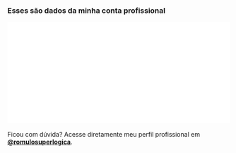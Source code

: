 ### Esses são dados da minha conta profissional

<p align="center">
  <a href="https://github.com/romulosuperlogica">
    <img 
      src="./github-activity-radical.svg" 
      alt="Estatísticas de Atividade Profissional" 
    />
  </a>
</p>

Ficou com dúvida? Acesse diretamente meu perfil profissional em **[@romulosuperlogica](https://github.com/romulosuperlogica)**.
